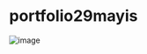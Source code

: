 # portfolio29mayis

![image](https://github.com/ulgerb/portfolio29mayis/assets/98836519/242ed903-d9a3-45d8-8499-6834bcf85883)
